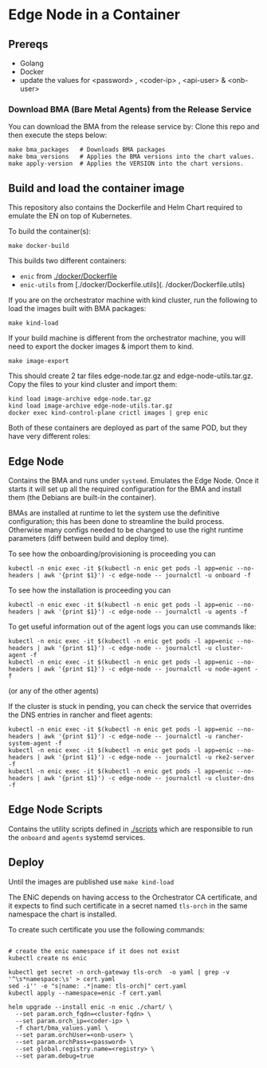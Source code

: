 # Edge Node in a Container

## Prereqs

- Golang
- Docker
- update the values for \<password\> , \<coder-ip\> , \<api-user\> & \<onb-user\>

### Download BMA (Bare Metal Agents) from the Release Service

You can download the BMA from the release service by:
Clone this repo and then execute the steps below:

```shell
make bma_packages   # Downloads BMA packages
make bma_versions   # Applies the BMA versions into the chart values.
make apply-version  # Applies the VERSION into the chart versions.
```

## Build and load the container image

This repository also contains the Dockerfile and Helm Chart required to
emulate the EN on top of Kubernetes.

To build the container(s):

```shell
make docker-build
```

This builds two different containers:

- `enic` from [./docker/Dockerfile](./docker/Dockerfile)
- `enic-utils` from [./docker/Dockerfile.utils](. /docker/Dockerfile.utils)

If you are on the orchestrator machine with kind cluster, run the following to load the
images built with BMA packages:

```shell
make kind-load
```

If your build machine is different from the orchestrator machine, you will need to
export the docker images & import them to kind.

```shell
make image-export
```

This should create 2 tar files edge-node.tar.gz and edge-node-utils.tar.gz. Copy the
files to your kind cluster and import them:

```shell
kind load image-archive edge-node.tar.gz
kind load image-archive edge-node-utils.tar.gz
docker exec kind-control-plane crictl images | grep enic
```

Both of these containers are deployed as part of the same POD, but they have
very different roles:

## Edge Node

Contains the BMA and runs under `systemd`. Emulates the Edge Node.
Once it starts it will set up all the required configuration for the BMA and
install them (the Debians are built-in the container).

BMAs are installed at runtime to let the system use the definitive configuration;
this has been done to streamline the build process. Otherwise many configs needed
to be changed to use the right runtime parameters (diff between build and deploy time).

To see how the onboarding/provisioning is proceeding you can

```shell
kubectl -n enic exec -it $(kubectl -n enic get pods -l app=enic --no-headers | awk '{print $1}') -c edge-node -- journalctl -u onboard -f
```

To see how the installation is proceeding you can

```shell
kubectl -n enic exec -it $(kubectl -n enic get pods -l app=enic --no-headers | awk '{print $1}') -c edge-node -- journalctl -u agents -f
```

To get useful information out of the agent logs you can use commands like:

```shell
kubectl -n enic exec -it $(kubectl -n enic get pods -l app=enic --no-headers | awk '{print $1}') -c edge-node -- journalctl -u cluster-agent -f
kubectl -n enic exec -it $(kubectl -n enic get pods -l app=enic --no-headers | awk '{print $1}') -c edge-node -- journalctl -u node-agent -f
```

(or any of the other agents)

If the cluster is stuck in pending, you can check the service that
overrides the DNS entries in rancher and fleet agents:

```shell
kubectl -n enic exec -it $(kubectl -n enic get pods -l app=enic --no-headers | awk '{print $1}') -c edge-node -- journalctl -u rancher-system-agent -f
kubectl -n enic exec -it $(kubectl -n enic get pods -l app=enic --no-headers | awk '{print $1}') -c edge-node -- journalctl -u rke2-server -f
kubectl -n enic exec -it $(kubectl -n enic get pods -l app=enic --no-headers | awk '{print $1}') -c edge-node -- journalctl -u cluster-dns -f
```

## Edge Node Scripts

Contains the utility scripts defined in [./scripts](./scripts)
which are responsible to run the `onboard` and `agents` systemd services.

## Deploy

Until the images are published use `make kind-load`

The ENiC depends on having access to the Orchestrator CA certificate, and it
expects to find such certificate in a secret named `tls-orch` in the same
namespace the chart is installed.

To create such certificate you use the following commands:

```shell

# create the enic namespace if it does not exist
kubectl create ns enic

kubectl get secret -n orch-gateway tls-orch  -o yaml | grep -v '^\s*namespace:\s' > cert.yaml
sed -i'' -e "s|name: .*|name: tls-orch|" cert.yaml
kubectl apply --namespace=enic -f cert.yaml
```

```shell
helm upgrade --install enic -n enic ./chart/ \
  --set param.orch_fqdn=<cluster-fqdn> \
  --set param.orch_ip=<coder-ip> \
  -f chart/bma_values.yaml \
  --set param.orchUser=<onb-user> \
  --set param.orchPass=<password> \
  --set global.registry.name=<registry> \
  --set param.debug=true
```
